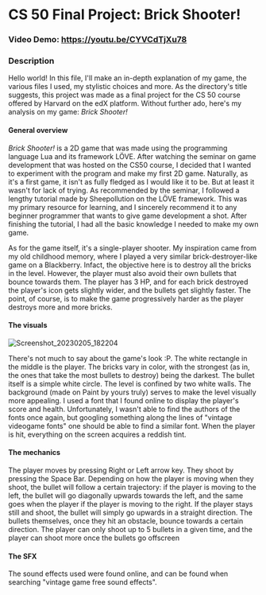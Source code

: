 # CS 50 Final Project: Brick Shooter!
### Video Demo: https://youtu.be/CYVCdTjXu78
### Description
Hello world! In this file, I'll make an in-depth explanation of my game, the various files I used, my stylistic choices and more. As the directory's title suggests, this project was made as a final project for the CS 50 course offered by Harvard on the edX platform. Without further ado, here's my analysis on my game: *Brick Shooter!*

#### General overview

*Brick Shooter!* is a 2D game that was made using the programming language Lua and its framework LÖVE. After watching the seminar on game development that was hosted on the CS50 course, I decided that I wanted to experiment with the program and make my first 2D game. Naturally, as it's a first game, it isn't as fully fledged as I would like it to be. But at least it wasn't for lack of trying. As recommended by the seminar, I followed a lengthy tutorial made by Sheepollution on the LÖVE framework. This was my primary resource for learning, and I sincerely recommend it to any beginner programmer that wants to give game development a shot. After finishing the tutorial, I had all the basic knowledge I needed to make my own game. 

As for the game itself, it's a single-player shooter. My inspiration came from my old childhood memory, where I played a very similar brick-destroyer-like game on a Blackberry. Infact, the objective here is to destroy all the bricks in the level. However, the player must also avoid their own bullets that bounce towards them. The player has 3 HP, and for each brick destroyed the player's icon gets slightly wider, and the bullets get slightly faster. The point, of course, is to make the game progressively harder as the player destroys more and more bricks. 

#### The visuals

![Screenshot_20230205_182204](https://user-images.githubusercontent.com/116917243/216834459-55d0de8e-9589-49b7-b485-d9960fdaace3.png)

There's not much to say about the game's look :P. The white rectangle in the middle is the player. The bricks vary in color, with the strongest (as in, the ones that take the most bullets to destroy) being the darkest. The bullet itself is a simple white circle. The level is confined by two white walls. The background (made on Paint by yours truly) serves to make the level visually more appealing. I used a font that I found online to display the player's score and health. Unfortunately, I wasn't able to find the authors of the fonts once again, but googling something along the lines of "vintage videogame fonts" one should be able to find a similar font. When the player is hit, everything on the screen acquires a reddish tint.

#### The mechanics

The player moves by pressing Right or Left arrow key. They shoot by pressing the Space Bar. Depending on how the player is moving when they shoot, the bullet will follow a certain trajectory: if the player is moving to the left, the bullet will go diagonally upwards towards the left, and the same goes when the player if the player is moving to the right. If the player stays still and shoot, the bullet will simply go upwards in a straight direction. The bullets themselves, once they hit an obstacle, bounce towards a certain direction. The player can only shoot up to 5 bullets in a given time, and the player can shoot more once the bullets go offscreen

#### The SFX

The sound effects used were found online, and can be found when searching "vintage game free sound effects".

